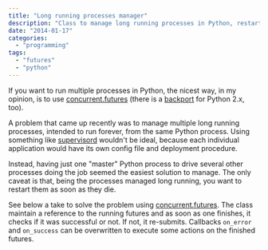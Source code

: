 ```yaml
---
title: "Long running processes manager"
description: "Class to manage long running processes in Python, restarting them when necessary"
date: "2014-01-17"
categories:
  - "programming"
tags:
  - "futures"
  - "python"
---
```


If you want to run multiple processes in Python, the nicest way, in my opinion,
is to use [concurrent.futures][1] (there is a [backport][2] for Python 2.x, too).

A problem that came up recently was to manage multiple long running processes,
intended to run forever, from the same Python process. Using something like
[supervisord][3] wouldn't be ideal, because each individual application would
have its own config file and deployment procedure.

Instead, having just one "master" Python process to drive several other
processes doing the job seemed the easiest solution to manage. The only caveat
is that, being the processes managed long running, you want to restart them as
soon as they die.

See below a take to solve the problem using [concurrent.futures][1]. The class
maintain a reference to the running futures and as soon as one finishes, it
checks if it was successful or not. If not, it re-submits. Callbacks `on_error`
and `on_success` can be overwritten to execute some actions on the finished
futures.

<script src="https://gist.github.com/8475101.js?file=process_manager.py"></script>

   [1]: http://docs.python.org/3.4/library/concurrent.futures.html
   [2]: https://pypi.python.org/pypi/futures
   [3]: http://supervisord.org/
